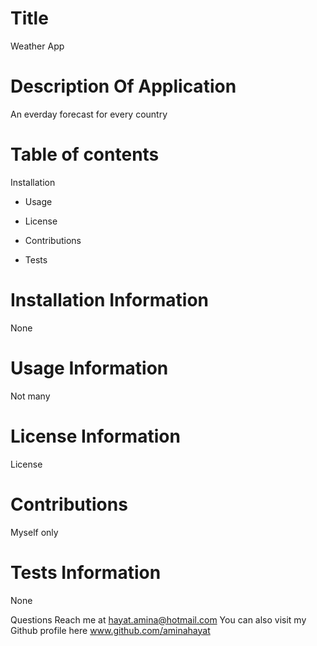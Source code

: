 # Title 
Weather App

# Description Of Application
An everday forecast for every country 

# Table of contents
Installation

* Usage

* License

* Contributions

* Tests

# Installation Information
None

# Usage Information
Not many

# License Information
License

# Contributions
Myself only 

# Tests Information
None

Questions
Reach me at hayat.amina@hotmail.com
You can also visit my Github profile here www.github.com/aminahayat